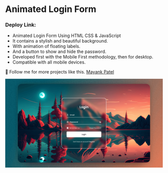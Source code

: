 # Animated Login Form

### Deploy Link: 

- Animated Login Form Using HTML CSS & JavaScript
- It contains a stylish and beautiful background.
- With animation of floating labels.
- And a button to show and hide the password.
- Developed first with the Mobile First methodology, then for desktop.
- Compatible with all mobile devices.

💙 Follow me for more projects like this. [Mayank Patel]([https://www.youtube.com/@Bedimcode](https://github.com/mayankmp))

![preview img](/preview.png)

